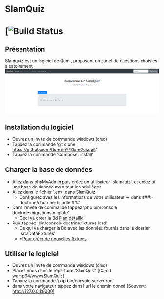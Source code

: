 # SlamQuiz
[![Build Status](https://travis-ci.org/RomainY/SlamQuiz.svg?branch=master)
================================
## Présentation
Slamquiz est un logiciel de Qcm , proposant un panel de questions choisies aléatoirement 
![Accueil](https://raw.githubusercontent.com/RomainY/SlamQuiz/develop/assets/screenshot_home.PNG)

## Installation du logiciel
* Ouvrez un invite de commande windows (cmd)
* Tappez la commande 'git clone https://github.com/RomainY/SlamQuiz.git'
* Tappez la commande 'Composer install'

## Charger la base de données
* Allez dans phpMyAdmin puis créez un utilisateur 'slamquiz', et créez ui une base de donnée avec tout les privilèges
* Allez dans le fichier '.env' dans SlamQuiz
	* Configurez aves les informations de votre utilisateur -> dans ###> doctrine/doctrine-bundle ###
* Dans l'invite de commande tappez 'php bin/console doctrine:migrations:migrate'
	* Ceci va créer la Bd
 	[Plan détaillé](https://github.com/RomainY/SlamQuiz/blob/develop/Astuces/00_symf_category_entity.txt)
* Puis tappez 'bin/console doctrine:fixtures:load'
	* Ce qui va charger la Bd avec les données fournis dans le dossier 'src\DataFixtures'
	* *[Pour créer de nouvelles fixtures](https://github.com/RomainY/SlamQuiz/blob/develop/Astuces/02_create_category_fixtures.txt)


## Utiliser le logiciel
* Ouvrez un invite de commande windows (cmd)
* Placez vous dans le répertoire 'SlamQuiz' [C:\>cd wamp64/www/SlamQuiz]
* Tappez la commande 'php bin/console server:run'
* dans votre navigateur tappez dans l'url le chemin donné [Souvent: http://127.0.0.1:8000]


